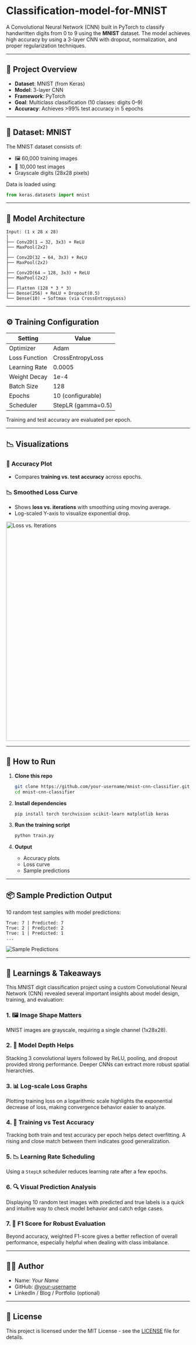 # Classification-model-for-MNIST

A Convolutional Neural Network (CNN) built in PyTorch to classify handwritten digits from 0 to 9 using the **MNIST** dataset. The model achieves high accuracy by using a 3-layer CNN with dropout, normalization, and proper regularization techniques.

---

## 📌 Project Overview

- **Dataset**: MNIST (from Keras)
- **Model**: 3-layer CNN
- **Framework**: PyTorch
- **Goal**: Multiclass classification (10 classes: digits 0–9)
- **Accuracy**: Achieves >99% test accuracy in 5 epochs

---

## 📁 Dataset: MNIST

The MNIST dataset consists of:
- 🖼️ 60,000 training images
- 🧪 10,000 test images
- Grayscale digits (28x28 pixels)

Data is loaded using:
```python
from keras.datasets import mnist
```

---

## 🧠 Model Architecture

```text
Input: (1 x 28 x 28)
│
├── Conv2D(1 → 32, 3x3) + ReLU
├── MaxPool(2x2)
│
├── Conv2D(32 → 64, 3x3) + ReLU
├── MaxPool(2x2)
│
├── Conv2D(64 → 128, 3x3) + ReLU
├── MaxPool(2x2)
│
├── Flatten (128 * 3 * 3)
├── Dense(256) + ReLU + Dropout(0.5)
└── Dense(10) → Softmax (via CrossEntropyLoss)
```

---

## ⚙️ Training Configuration

| Setting           | Value               |
|------------------|---------------------|
| Optimizer        | Adam                |
| Loss Function    | CrossEntropyLoss     |
| Learning Rate    | 0.0005              |
| Weight Decay     | 1e-4                |
| Batch Size       | 128                 |
| Epochs           | 10 (configurable)   |
| Scheduler        | StepLR (gamma=0.5)  |

Training and test accuracy are evaluated per epoch.

---

## 📉 Visualizations

### 🔺 Accuracy Plot
- Compares **training vs. test accuracy** across epochs.

### 📉 Smoothed Loss Curve
- Shows **loss vs. iterations** with smoothing using moving average.
- Log-scaled Y-axis to visualize exponential drop.

<img src="loss_plot_example.png" alt="Loss vs. Iterations" width="600">

---

## 🚀 How to Run

1. **Clone this repo**
   ```bash
   git clone https://github.com/your-username/mnist-cnn-classifier.git
   cd mnist-cnn-classifier
   ```

2. **Install dependencies**
   ```bash
   pip install torch torchvision scikit-learn matplotlib keras
   ```

3. **Run the training script**
   ```bash
   python train.py
   ```

4. **Output**
   - Accuracy plots
   - Loss curve
   - Sample predictions

---

## 📦 Sample Prediction Output

10 random test samples with model predictions:

```
True: 7 | Predicted: 7
True: 2 | Predicted: 2
True: 1 | Predicted: 1
...
```

![Sample Predictions](sample_predictions.png)

---

## 📘 Learnings & Takeaways

This MNIST digit classification project using a custom Convolutional Neural Network (CNN) revealed several important insights about model design, training, and evaluation:

### 1. 🖼️ Image Shape Matters
MNIST images are grayscale, requiring a single channel (1x28x28).

### 2. 🧠 Model Depth Helps
Stacking 3 convolutional layers followed by ReLU, pooling, and dropout provided strong performance. Deeper CNNs can extract more robust spatial hierarchies.

### 3. 📊 Log-scale Loss Graphs
Plotting training loss on a logarithmic scale highlights the exponential decrease of loss, making convergence behavior easier to analyze.

### 4. 🧪 Training vs Test Accuracy
Tracking both train and test accuracy per epoch helps detect overfitting. A rising and close match between them indicates good generalization.

### 5. 📉 Learning Rate Scheduling
Using a `StepLR` scheduler reduces learning rate after a few epochs.

### 6. 🔍 Visual Prediction Analysis
Displaying 10 random test images with predicted and true labels is a quick and intuitive way to check model behavior and catch edge cases.

### 7. 📐 F1 Score for Robust Evaluation
Beyond accuracy, weighted F1-score gives a better reflection of overall performance, especially helpful when dealing with class imbalance.

---


## 👨‍💻 Author

- Name: *Your Name*
- GitHub: [@your-username](https://github.com/your-username)
- LinkedIn / Blog / Portfolio (optional)

---

## 📝 License

This project is licensed under the MIT License - see the [LICENSE](LICENSE) file for details.
